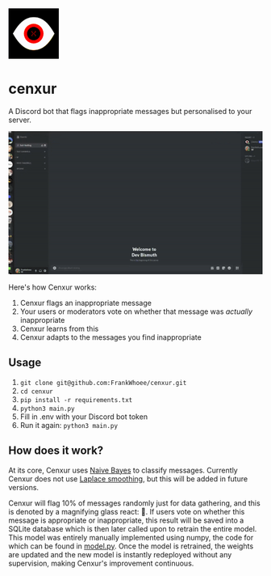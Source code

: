 <img src="cenxur.GIF" width="100">

# cenxur
A Discord bot that flags inappropriate messages but personalised to your server.

![Demo](./cenxurdemo.gif)

Here's how Cenxur works:
1. Cenxur flags an inappropriate message
2. Your users or moderators vote on whether that message was *actually* inappropriate
3. Cenxur learns from this
4. Cenxur adapts to the messages you find inappropriate

## Usage

1. `git clone git@github.com:FrankWhoee/cenxur.git`
2. `cd cenxur`
3. `pip install -r requirements.txt`
4. `python3 main.py`
5. Fill in .env with your Discord bot token
6. Run it again: `python3 main.py`

## How does it work?

At its core, Cenxur uses [Naive Bayes](https://en.wikipedia.org/wiki/Naive_Bayes_classifier) to classify messages. Currently Cenxur does not use [Laplace smoothing](https://en.wikipedia.org/wiki/Additive_smoothing), but this will be added in future versions.

Cenxur will flag 10% of messages randomly just for data gathering, and this is denoted by a magnifying glass react: 🔎. If users vote on whether this message is appropriate or inappropriate, this result will be saved into a SQLite database which is then later called upon to retrain the entire model. This model was entirely manually implemented using numpy, the code for which can be found in [model.py](./model.py). Once the model is retrained, the weights are updated and the new model is instantly redeployed without any supervision, making Cenxur's improvement continuous.

